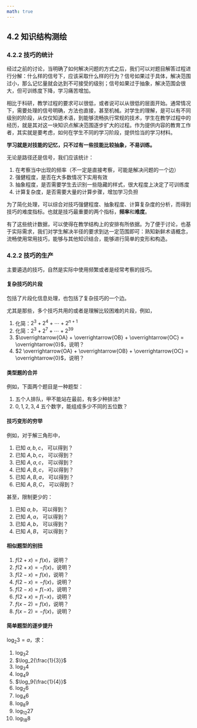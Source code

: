 ```yaml
---
math: true
---
```


## 4.2 知识结构测绘

### 4.2.2 技巧的统计

经过之前的讨论，当明确了如何解决问题的方式之后，我们可以对题目解答过程进行分解：什么样的信号下，应该采取什么样的行为？信号如果过于具体，解决范围过小，那么记忆量就会达到不可接受的级别；信号如果过于抽象，解决范围会很大，但可训练度下降，学习痛苦增加。

相比于科研，教学过程的要求可以很低，或者说可以从很低的层面开始。通常情况下，需要处理的信号明确，方法也直接，甚至机械。对学生的理解，是可以有不同级别的阶段，从仅仅知道术语，到能够流畅执行常规的技术，学生在教学过程中的经历，就是其对这一块知识点解决范围逐步扩大的过程。作为提供内容的教育工作者，其实就是要考虑，如何在学生不同的学习阶段，提供恰当的学习材料。

**学习就是对技能的记忆，只不过有一些技能比较抽象，不易训练。**

无论是路径还是信号，我们应该统计：

1. 在考察当中出现的频率（不一定是直接考察，可能是解决问题的一个边）
1. 强健程度，是否在大多数情况下实用有效
1. 抽象程度，是否需要学生去识别一些隐藏的样式，很大程度上决定了可训练度
1. 计算复杂度，是否需要大量的计算步骤，增加学习负担

为了简化处理，可以综合对技巧强健程度、抽象程度、计算复杂度的分析，而得到技巧的难度指标。也就是技巧最重要的两个指标，**频率**和**难度**。

有了这些统计数据，可以使得在教学结构上的安排有所依据。为了便于讨论，也基于实际需求，我们对学生解决半径的要求到达一定范围即可：熟知新鲜术语概念，流畅使用常用技巧，能够与其他知识结合，能够进行简单的变形和构造。

### 4.2.2 技巧的生产

主要遴选的技巧，自然是实际中使用频繁或者是经常考察的技巧。

#### 复杂技巧的片段

包括了片段化信息处理，也包括了复杂技巧的一个边。

尤其是那些，多个技巧共用的或者是理解比较困难的片段，例如，

1. 化简：$2^3 + 2^4 + \cdots + 2^{n+1}$
1. 化简：$2^3 + 2^7 + \cdots + 2^{39}$
1. $\overrightarrow{OA} + \overrightarrow{OB} + \overrightarrow{OC} = \overrightarrow{0}$，说明？
1. $2 \overrightarrow{OA} + \overrightarrow{OB} + \overrightarrow{OC} = \overrightarrow{0}$，说明？

#### 类型题的合并

例如，下面两个题目是一种题型：

1. 五个人排队，甲不能站在最前，有多少种排法?
1. $0,1,2,3,4$ 五个数字，能组成多少不同的五位数？

#### 技巧变形的穷举

例如，对于解三角形中，

1. 已知 $a, b, c$， 可以得到？
1. 已知 $A, b, c$， 可以得到？
1. 已知 $A, a, c$， 可以得到？
1. 已知 $A, B, c$， 可以得到？
1. 已知 $A, B, a$， 可以得到？
1. 已知 $A, B, C$， 可以得到？

甚至，限制更少的：

1. 已知 $a, b$， 可以得到？
1. 已知 $A, a$， 可以得到？
1. 已知 $A, b$， 可以得到？
1. 已知 $A, B$， 可以得到？

#### 相似题型的别扭

1. $f(2 +x) = f(x)$，说明？
1. $f(2 +x) = -f(x)$，说明？
1. $f(2 -x) = f(x)$，说明？
1. $f(2 -x) = -f(x)$，说明？
1. $f(2 -x) = f(-x)$，说明？
1. $f(2 + x) = f(-x)$，说明？
1. $f(x - 2) = f(x)$，说明？
1. $f(x - 2) = -f(x)$，说明？

#### 简单题型的逐步提升

$\log_2{3} = a$，求：

1. $\log_3{2}$
1. $\log_2{\frac{1}{3}}$
1. $\log_3{4}$
1. $\log_4{9}$
1. $\log_9{\frac{1}{4}}$
1. $\log_2{6}$
1. $\log_4{6}$
1. $\log_8{9}$
1. $\log_{12}{27}$
1. $\log_{18}{8}$